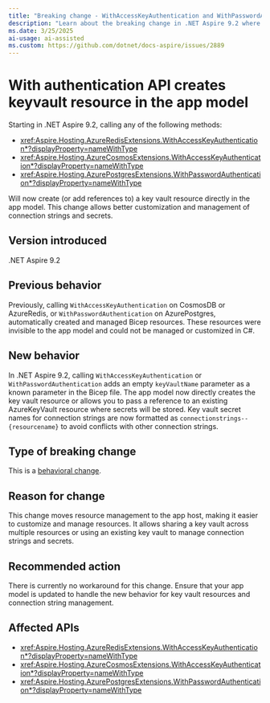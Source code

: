 ```yaml
---
title: "Breaking change - WithAccessKeyAuthentication and WithPasswordAuthentication create a keyvault resource in the app model"
description: "Learn about the breaking change in .NET Aspire 9.2 where key vault resources are now created or referenced directly in the app model."
ms.date: 3/25/2025
ai-usage: ai-assisted
ms.custom: https://github.com/dotnet/docs-aspire/issues/2889
---
```


# With authentication API creates keyvault resource in the app model

Starting in .NET Aspire 9.2, calling any of the following methods:

- <xref:Aspire.Hosting.AzureRedisExtensions.WithAccessKeyAuthentication*?displayProperty=nameWithType>
- <xref:Aspire.Hosting.AzureCosmosExtensions.WithAccessKeyAuthentication*?displayProperty=nameWithType>
- <xref:Aspire.Hosting.AzurePostgresExtensions.WithPasswordAuthentication*?displayProperty=nameWithType>

Will now create (or add references to) a key vault resource directly in the app model. This change allows better customization and management of connection strings and secrets.

## Version introduced

.NET Aspire 9.2

## Previous behavior

Previously, calling `WithAccessKeyAuthentication` on CosmosDB or AzureRedis, or `WithPasswordAuthentication` on AzurePostgres, automatically created and managed Bicep resources. These resources were invisible to the app model and could not be managed or customized in C#.

## New behavior

In .NET Aspire 9.2, calling `WithAccessKeyAuthentication` or `WithPasswordAuthentication` adds an empty `keyVaultName` parameter as a known parameter in the Bicep file. The app model now directly creates the key vault resource or allows you to pass a reference to an existing AzureKeyVault resource where secrets will be stored. Key vault secret names for connection strings are now formatted as `connectionstrings--{resourcename}` to avoid conflicts with other connection strings.

## Type of breaking change

This is a [behavioral change](../../categories.md#behavioral-change).

## Reason for change

This change moves resource management to the app host, making it easier to customize and manage resources. It allows sharing a key vault across multiple resources or using an existing key vault to manage connection strings and secrets.

## Recommended action

There is currently no workaround for this change. Ensure that your app model is updated to handle the new behavior for key vault resources and connection string management.

## Affected APIs

- <xref:Aspire.Hosting.AzureRedisExtensions.WithAccessKeyAuthentication*?displayProperty=nameWithType>
- <xref:Aspire.Hosting.AzureCosmosExtensions.WithAccessKeyAuthentication*?displayProperty=nameWithType>
- <xref:Aspire.Hosting.AzurePostgresExtensions.WithPasswordAuthentication*?displayProperty=nameWithType>
